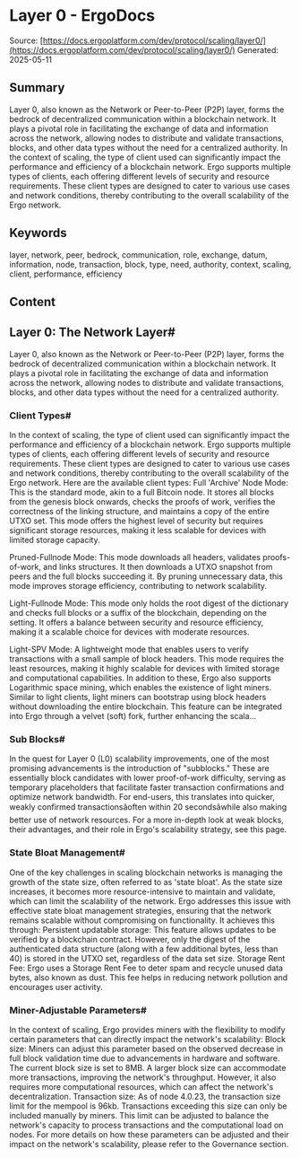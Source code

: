 # Layer 0 - ErgoDocs
Source: [https://docs.ergoplatform.com/dev/protocol/scaling/layer0/](https://docs.ergoplatform.com/dev/protocol/scaling/layer0/)
Generated: 2025-05-11

## Summary
Layer 0, also known as the Network or Peer-to-Peer (P2P) layer, forms the bedrock of decentralized communication within a blockchain network. It plays a pivotal role in facilitating the exchange of data and information across the network, allowing nodes to distribute and validate transactions, blocks, and other data types without the need for a centralized authority. In the context of scaling, the type of client used can significantly impact the performance and efficiency of a blockchain network. Ergo supports multiple types of clients, each offering different levels of security and resource requirements. These client types are designed to cater to various use cases and network conditions, thereby contributing to the overall scalability of the Ergo network.

## Keywords
layer, network, peer, bedrock, communication, role, exchange, datum, information, node, transaction, block, type, need, authority, context, scaling, client, performance, efficiency

## Content
## Layer 0: The Network Layer#
Layer 0, also known as the Network or Peer-to-Peer (P2P) layer, forms the bedrock of decentralized communication within a blockchain network. It plays a pivotal role in facilitating the exchange of data and information across the network, allowing nodes to distribute and validate transactions, blocks, and other data types without the need for a centralized authority.

### Client Types#
In the context of scaling, the type of client used can significantly impact the performance and efficiency of a blockchain network. Ergo supports multiple types of clients, each offering different levels of security and resource requirements. These client types are designed to cater to various use cases and network conditions, thereby contributing to the overall scalability of the Ergo network. Here are the available client types:
Full 'Archive' Node Mode: This is the standard mode, akin to a full Bitcoin node. It stores all blocks from the genesis block onwards, checks the proofs of work, verifies the correctness of the linking structure, and maintains a copy of the entire UTXO set. This mode offers the highest level of security but requires significant storage resources, making it less scalable for devices with limited storage capacity.


Pruned-Fullnode Mode: This mode downloads all headers, validates proofs-of-work, and links structures. It then downloads a UTXO snapshot from peers and the full blocks succeeding it. By pruning unnecessary data, this mode improves storage efficiency, contributing to network scalability.


Light-Fullnode Mode: This mode only holds the root digest of the dictionary and checks full blocks or a suffix of the blockchain, depending on the setting. It offers a balance between security and resource efficiency, making it a scalable choice for devices with moderate resources.


Light-SPV Mode: A lightweight mode that enables users to verify transactions with a small sample of block headers. This mode requires the least resources, making it highly scalable for devices with limited storage and computational capabilities.
In addition to these, Ergo also supports Logarithmic space mining, which enables the existence of light miners. Similar to light clients, light miners can bootstrap using block headers without downloading the entire blockchain. This feature can be integrated into Ergo through a velvet (soft) fork, further enhancing the scala...

### Sub Blocks#
In the quest for Layer 0 (L0) scalability improvements, one of the most promising advancements is the introduction of "subblocks." These are essentially block candidates with lower proof-of-work difficulty, serving as temporary placeholders that facilitate faster transaction confirmations and optimize network bandwidth. For end-users, this translates into quicker, weakly confirmed transactionsâoften within 20 secondsâwhile also making better use of network resources. For a more in-depth look at weak blocks, their advantages, and their role in Ergo's scalability strategy, see this page.

### State Bloat Management#
One of the key challenges in scaling blockchain networks is managing the growth of the state size, often referred to as 'state bloat'. As the state size increases, it becomes more resource-intensive to maintain and validate, which can limit the scalability of the network. Ergo addresses this issue with effective state bloat management strategies, ensuring that the network remains scalable without compromising on functionality. It achieves this through:
Persistent updatable storage: This feature allows updates to be verified by a blockchain contract. However, only the digest of the authenticated data structure (along with a few additional bytes, less than 40) is stored in the UTXO set, regardless of the data set size.
Storage Rent Fee: Ergo uses a Storage Rent Fee to deter spam and recycle unused data bytes, also known as dust. This fee helps in reducing network pollution and encourages user activity.

### Miner-Adjustable Parameters#
In the context of scaling, Ergo provides miners with the flexibility to modify certain parameters that can directly impact the network's scalability:
Block size: Miners can adjust this parameter based on the observed decrease in full block validation time due to advancements in hardware and software. The current block size is set to 8MB. A larger block size can accommodate more transactions, improving the network's throughput. However, it also requires more computational resources, which can affect the network's decentralization.
Transaction size: As of node 4.0.23, the transaction size limit for the mempool is 96kb. Transactions exceeding this size can only be included manually by miners. This limit can be adjusted to balance the network's capacity to process transactions and the computational load on nodes.
For more details on how these parameters can be adjusted and their impact on the network's scalability, please refer to the Governance section.
